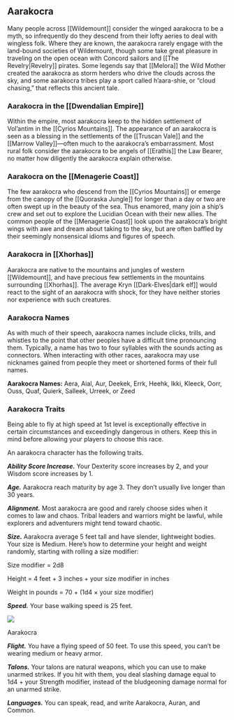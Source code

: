 ## Aarakocra

Many people across [[Wildemount]] consider the winged aarakocra to be a myth, so infrequently do they descend from their lofty aeries to deal with wingless folk. Where they are known, the aarakocra rarely engage with the land-bound societies of Wildemount, though some take great pleasure in traveling on the open ocean with Concord sailors and [[The Revelry|Revelry]] pirates. Some legends say that [[Melora]] the Wild Mother created the aarakocra as storm herders who drive the clouds across the sky, and some aarakocra tribes play a sport called h’aara-shie, or “cloud chasing,” that reflects this ancient tale.

### Aarakocra in the [[Dwendalian Empire]]

Within the empire, most aarakocra keep to the hidden settlement of Vol’antim in the [[Cyrios Mountains]]. The appearance of an aarakocra is seen as a blessing in the settlements of the [[Truscan Vale]] and the [[Marrow Valley]]—often much to the aarakocra’s embarrassment. Most rural folk consider the aarakocra to be angels of [[Erathis]] the Law Bearer, no matter how diligently the aarakocra explain otherwise.

### Aarakocra on the [[Menagerie Coast]]

The few aarakocra who descend from the [[Cyrios Mountains]] or emerge from the canopy of the [[Quoraska Jungle]] for longer than a day or two are often swept up in the beauty of the sea. Thus enamored, many join a ship’s crew and set out to explore the Lucidian Ocean with their new allies. The common people of the [[Menagerie Coast]] look upon the aarakocra’s bright wings with awe and dream about taking to the sky, but are often baffled by their seemingly nonsensical idioms and figures of speech.

### Aarakocra in [[Xhorhas]]

Aarakocra are native to the mountains and jungles of western [[Wildemount]], and have precious few settlements in the mountains surrounding [[Xhorhas]]. The average Kryn [[Dark-Elves|dark elf]] would react to the sight of an aarakocra with shock, for they have neither stories nor experience with such creatures.

### Aarakocra Names

As with much of their speech, aarakocra names include clicks, trills, and whistles to the point that other peoples have a difficult time pronouncing them. Typically, a name has two to four syllables with the sounds acting as connectors. When interacting with other races, aarakocra may use nicknames gained from people they meet or shortened forms of their full names.

**Aarakocra Names:** Aera, Aial, Aur, Deekek, Errk, Heehk, Ikki, Kleeck, Oorr, Ouss, Quaf, Quierk, Salleek, Urreek, or Zeed

### Aarakocra Traits

Being able to fly at high speed at 1st level is exceptionally effective in certain circumstances and exceedingly dangerous in others. Keep this in mind before allowing your players to choose this race.

An aarakocra character has the following traits.

_**Ability Score Increase.**_ Your Dexterity score increases by 2, and your Wisdom score increases by 1.

_**Age.**_ Aarakocra reach maturity by age 3. They don’t usually live longer than 30 years.

_**Alignment.**_ Most aarakocra are good and rarely choose sides when it comes to law and chaos. Tribal leaders and warriors might be lawful, while explorers and adventurers might tend toward chaotic.

_**Size.**_ Aarakocra average 5 feet tall and have slender, lightweight bodies. Your size is Medium. Here’s how to determine your height and weight randomly, starting with rolling a size modifier:

Size modifier = 2d8

Height = 4 feet + 3 inches + your size modifier in inches

Weight in pounds = 70 + (1d4 × your size modifier)

_**Speed.**_ Your base walking speed is 25 feet.

[![](https://media.dndbeyond.com/compendium-images/egtw/yDOyqyOocErRgYJK/04-06.png)](https://media.dndbeyond.com/compendium-images/egtw/yDOyqyOocErRgYJK/04-06.png)

Aarakocra

_**Flight.**_ You have a flying speed of 50 feet. To use this speed, you can’t be wearing medium or heavy armor.

_**Talons.**_ Your talons are natural weapons, which you can use to make unarmed strikes. If you hit with them, you deal slashing damage equal to 1d4 + your Strength modifier, instead of the bludgeoning damage normal for an unarmed strike.

_**Languages.**_ You can speak, read, and write Aarakocra, Auran, and Common.